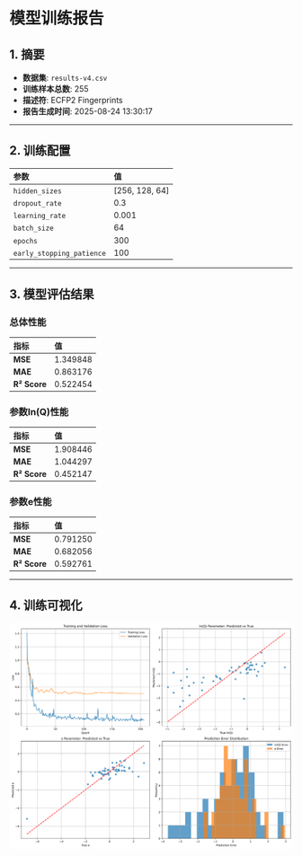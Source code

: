 # 模型训练报告

## 1. 摘要

- **数据集**: `results-v4.csv`
- **训练样本总数**: 255
- **描述符**: ECFP2 Fingerprints
- **报告生成时间**: 2025-08-24 13:30:17

---

## 2. 训练配置

| 参数 | 值 |
| :--- | :--- |
| `hidden_sizes` | [256, 128, 64] |
| `dropout_rate` | 0.3 |
| `learning_rate` | 0.001 |
| `batch_size` | 64 |
| `epochs` | 300 |
| `early_stopping_patience` | 100 |

---

## 3. 模型评估结果

### 总体性能

| 指标 | 值 |
| :--- | :--- |
| **MSE** | 1.349848 |
| **MAE** | 0.863176 |
| **R² Score** | 0.522454 |

### 参数ln(Q)性能

| 指标 | 值 |
| :--- | :--- |
| **MSE** | 1.908446 |
| **MAE** | 1.044297 |
| **R² Score** | 0.452147 |

### 参数e性能

| 指标 | 值 |
| :--- | :--- |
| **MSE** | 0.791250 |
| **MAE** | 0.682056 |
| **R² Score** | 0.592761 |

---

## 4. 训练可视化

![训练结果图](training_results.png)
